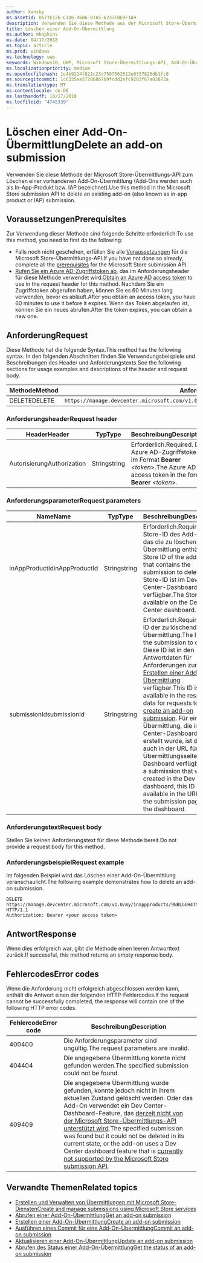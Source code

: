 ```yaml
---
author: Xansky
ms.assetid: D677E126-C3D6-46B6-87A5-6237EBEDF1A9
description: Verwenden Sie diese Methode aus der Microsoft Store-Übermittlungs-API zum Löschen einer vorhandenen Add-On-Übermittlung.
title: Löschen einer Add-On-Übermittlung
ms.author: mhopkins
ms.date: 04/17/2018
ms.topic: article
ms.prod: windows
ms.technology: uwp
keywords: Windows10, UWP, Microsoft Store-Übermittlungs-API, Add-On-Übermittlung, löschen, In-App-Produkt, IAP
ms.localizationpriority: medium
ms.openlocfilehash: 1c4b9214f821c23c7507562512e8337820db1fc0
ms.sourcegitcommit: 1c6325aa572868b789fcdd2efc9203f67a83872a
ms.translationtype: MT
ms.contentlocale: de-DE
ms.lasthandoff: 10/17/2018
ms.locfileid: "4745339"
---
```

# <a name="delete-an-add-on-submission"></a><span data-ttu-id="7245b-104">Löschen einer Add-On-Übermittlung</span><span class="sxs-lookup"><span data-stu-id="7245b-104">Delete an add-on submission</span></span>

<span data-ttu-id="7245b-105">Verwenden Sie diese Methode der Microsoft Store-Übermittlungs-API zum Löschen einer vorhandenen Add-On-Übermittlung (Add-Ons werden auch als In-App-Produkt bzw. IAP bezeichnet).</span><span class="sxs-lookup"><span data-stu-id="7245b-105">Use this method in the Microsoft Store submission API to delete an existing add-on (also known as in-app product or IAP) submission.</span></span>

## <a name="prerequisites"></a><span data-ttu-id="7245b-106">Voraussetzungen</span><span class="sxs-lookup"><span data-stu-id="7245b-106">Prerequisites</span></span>

<span data-ttu-id="7245b-107">Zur Verwendung dieser Methode sind folgende Schritte erforderlich:</span><span class="sxs-lookup"><span data-stu-id="7245b-107">To use this method, you need to first do the following:</span></span>

* <span data-ttu-id="7245b-108">Falls noch nicht geschehen, erfüllen Sie alle [Voraussetzungen](create-and-manage-submissions-using-windows-store-services.md#prerequisites) für die Microsoft Store-Übermittlungs-API.</span><span class="sxs-lookup"><span data-stu-id="7245b-108">If you have not done so already, complete all the [prerequisites](create-and-manage-submissions-using-windows-store-services.md#prerequisites) for the Microsoft Store submission API.</span></span>
* <span data-ttu-id="7245b-109">[Rufen Sie ein Azure AD-Zugriffstoken ab](create-and-manage-submissions-using-windows-store-services.md#obtain-an-azure-ad-access-token), das im Anforderungsheader für diese Methode verwendet wird.</span><span class="sxs-lookup"><span data-stu-id="7245b-109">[Obtain an Azure AD access token](create-and-manage-submissions-using-windows-store-services.md#obtain-an-azure-ad-access-token) to use in the request header for this method.</span></span> <span data-ttu-id="7245b-110">Nachdem Sie ein Zugriffstoken abgerufen haben, können Sie es 60 Minuten lang verwenden, bevor es abläuft.</span><span class="sxs-lookup"><span data-stu-id="7245b-110">After you obtain an access token, you have 60 minutes to use it before it expires.</span></span> <span data-ttu-id="7245b-111">Wenn das Token abgelaufen ist, können Sie ein neues abrufen.</span><span class="sxs-lookup"><span data-stu-id="7245b-111">After the token expires, you can obtain a new one.</span></span>

## <a name="request"></a><span data-ttu-id="7245b-112">Anforderung</span><span class="sxs-lookup"><span data-stu-id="7245b-112">Request</span></span>

<span data-ttu-id="7245b-113">Diese Methode hat die folgende Syntax.</span><span class="sxs-lookup"><span data-stu-id="7245b-113">This method has the following syntax.</span></span> <span data-ttu-id="7245b-114">In den folgenden Abschnitten finden Sie Verwendungsbeispiele und Beschreibungen des Header und Anforderungstexts.</span><span class="sxs-lookup"><span data-stu-id="7245b-114">See the following sections for usage examples and descriptions of the header and request body.</span></span>

| <span data-ttu-id="7245b-115">Methode</span><span class="sxs-lookup"><span data-stu-id="7245b-115">Method</span></span> | <span data-ttu-id="7245b-116">Anforderungs-URI</span><span class="sxs-lookup"><span data-stu-id="7245b-116">Request URI</span></span>                                                      |
|--------|------------------------------------------------------------------|
| <span data-ttu-id="7245b-117">DELETE</span><span class="sxs-lookup"><span data-stu-id="7245b-117">DELETE</span></span>    | ```https://manage.devcenter.microsoft.com/v1.0/my/inappproducts/{inAppProductId}/submissions/{submissionId}``` |


### <a name="request-header"></a><span data-ttu-id="7245b-118">Anforderungsheader</span><span class="sxs-lookup"><span data-stu-id="7245b-118">Request header</span></span>

| <span data-ttu-id="7245b-119">Header</span><span class="sxs-lookup"><span data-stu-id="7245b-119">Header</span></span>        | <span data-ttu-id="7245b-120">Typ</span><span class="sxs-lookup"><span data-stu-id="7245b-120">Type</span></span>   | <span data-ttu-id="7245b-121">Beschreibung</span><span class="sxs-lookup"><span data-stu-id="7245b-121">Description</span></span>                                                                 |
|---------------|--------|-----------------------------------------------------------------------------|
| <span data-ttu-id="7245b-122">Autorisierung</span><span class="sxs-lookup"><span data-stu-id="7245b-122">Authorization</span></span> | <span data-ttu-id="7245b-123">String</span><span class="sxs-lookup"><span data-stu-id="7245b-123">string</span></span> | <span data-ttu-id="7245b-124">Erforderlich.</span><span class="sxs-lookup"><span data-stu-id="7245b-124">Required.</span></span> <span data-ttu-id="7245b-125">Das Azure AD-Zugriffstoken im Format **Bearer** &lt;*token*&gt;.</span><span class="sxs-lookup"><span data-stu-id="7245b-125">The Azure AD access token in the form **Bearer** &lt;*token*&gt;.</span></span> |


### <a name="request-parameters"></a><span data-ttu-id="7245b-126">Anforderungsparameter</span><span class="sxs-lookup"><span data-stu-id="7245b-126">Request parameters</span></span>

| <span data-ttu-id="7245b-127">Name</span><span class="sxs-lookup"><span data-stu-id="7245b-127">Name</span></span>        | <span data-ttu-id="7245b-128">Typ</span><span class="sxs-lookup"><span data-stu-id="7245b-128">Type</span></span>   | <span data-ttu-id="7245b-129">Beschreibung</span><span class="sxs-lookup"><span data-stu-id="7245b-129">Description</span></span>                                                                 |
|---------------|--------|-----------------------------------------------------------------------------|
| <span data-ttu-id="7245b-130">inAppProductId</span><span class="sxs-lookup"><span data-stu-id="7245b-130">inAppProductId</span></span> | <span data-ttu-id="7245b-131">String</span><span class="sxs-lookup"><span data-stu-id="7245b-131">string</span></span> | <span data-ttu-id="7245b-132">Erforderlich.</span><span class="sxs-lookup"><span data-stu-id="7245b-132">Required.</span></span> <span data-ttu-id="7245b-133">Die Store-ID des Add-Ons, das die zu löschende Übermittlung enthält.</span><span class="sxs-lookup"><span data-stu-id="7245b-133">The Store ID of the add-on that contains the submission to delete.</span></span> <span data-ttu-id="7245b-134">Die Store-ID ist im Dev Center-Dashboard verfügbar.</span><span class="sxs-lookup"><span data-stu-id="7245b-134">The Store ID is available on the Dev Center dashboard.</span></span>  |
| <span data-ttu-id="7245b-135">submissionId</span><span class="sxs-lookup"><span data-stu-id="7245b-135">submissionId</span></span> | <span data-ttu-id="7245b-136">String</span><span class="sxs-lookup"><span data-stu-id="7245b-136">string</span></span> | <span data-ttu-id="7245b-137">Erforderlich.</span><span class="sxs-lookup"><span data-stu-id="7245b-137">Required.</span></span> <span data-ttu-id="7245b-138">Die ID der zu löschenden Übermittlung.</span><span class="sxs-lookup"><span data-stu-id="7245b-138">The ID of the submission to delete.</span></span> <span data-ttu-id="7245b-139">Diese ID ist in den Antwortdaten für Anforderungen zum [Erstellen einer Add-On-Übermittlung](create-an-add-on-submission.md) verfügbar.</span><span class="sxs-lookup"><span data-stu-id="7245b-139">This ID is available in the response data for requests to [create an add-on submission](create-an-add-on-submission.md).</span></span> <span data-ttu-id="7245b-140">Für eine Übermittlung, die im Dev Center-Dashboard erstellt wurde, ist diese ID auch in der URL für die Übermittlungsseite im Dashboard verfügbar.</span><span class="sxs-lookup"><span data-stu-id="7245b-140">For a submission that was created in the Dev Center dashboard, this ID is also available in the URL for the submission page in the dashboard.</span></span>  |


### <a name="request-body"></a><span data-ttu-id="7245b-141">Anforderungstext</span><span class="sxs-lookup"><span data-stu-id="7245b-141">Request body</span></span>

<span data-ttu-id="7245b-142">Stellen Sie keinen Anforderungstext für diese Methode bereit.</span><span class="sxs-lookup"><span data-stu-id="7245b-142">Do not provide a request body for this method.</span></span>


### <a name="request-example"></a><span data-ttu-id="7245b-143">Anforderungsbeispiel</span><span class="sxs-lookup"><span data-stu-id="7245b-143">Request example</span></span>

<span data-ttu-id="7245b-144">Im folgenden Beispiel wird das Löschen einer Add-On-Übermittlung veranschaulicht.</span><span class="sxs-lookup"><span data-stu-id="7245b-144">The following example demonstrates how to delete an add-on submission.</span></span>

```
DELETE https://manage.devcenter.microsoft.com/v1.0/my/inappproducts/9NBLGGH4TNMP/submissions/1152921504621230023 HTTP/1.1
Authorization: Bearer <your access token>
```

## <a name="response"></a><span data-ttu-id="7245b-145">Antwort</span><span class="sxs-lookup"><span data-stu-id="7245b-145">Response</span></span>

<span data-ttu-id="7245b-146">Wenn dies erfolgreich war, gibt die Methode einen leeren Antworttext zurück.</span><span class="sxs-lookup"><span data-stu-id="7245b-146">If successful, this method returns an empty response body.</span></span>

## <a name="error-codes"></a><span data-ttu-id="7245b-147">Fehlercodes</span><span class="sxs-lookup"><span data-stu-id="7245b-147">Error codes</span></span>

<span data-ttu-id="7245b-148">Wenn die Anforderung nicht erfolgreich abgeschlossen werden kann, enthält die Antwort einen der folgenden HTTP-Fehlercodes.</span><span class="sxs-lookup"><span data-stu-id="7245b-148">If the request cannot be successfully completed, the response will contain one of the following HTTP error codes.</span></span>

| <span data-ttu-id="7245b-149">Fehlercode</span><span class="sxs-lookup"><span data-stu-id="7245b-149">Error code</span></span> |  <span data-ttu-id="7245b-150">Beschreibung</span><span class="sxs-lookup"><span data-stu-id="7245b-150">Description</span></span>   |
|--------|------------------|
| <span data-ttu-id="7245b-151">400</span><span class="sxs-lookup"><span data-stu-id="7245b-151">400</span></span>  | <span data-ttu-id="7245b-152">Die Anforderungsparameter sind ungültig.</span><span class="sxs-lookup"><span data-stu-id="7245b-152">The request parameters are invalid.</span></span> |
| <span data-ttu-id="7245b-153">404</span><span class="sxs-lookup"><span data-stu-id="7245b-153">404</span></span>  | <span data-ttu-id="7245b-154">Die angegebene Übermittlung konnte nicht gefunden werden.</span><span class="sxs-lookup"><span data-stu-id="7245b-154">The specified submission could not be found.</span></span> |
| <span data-ttu-id="7245b-155">409</span><span class="sxs-lookup"><span data-stu-id="7245b-155">409</span></span>  | <span data-ttu-id="7245b-156">Die angegebene Übermittlung wurde gefunden, konnte jedoch nicht in ihrem aktuellen Zustand gelöscht werden. Oder das Add-On verwendet ein Dev Center-Dashboard-Feature, das [derzeit nicht von der Microsoft Store-Übermittlungs-API unterstützt wird](create-and-manage-submissions-using-windows-store-services.md#not_supported).</span><span class="sxs-lookup"><span data-stu-id="7245b-156">The specified submission was found but it could not be deleted in its current state, or the add-on uses a Dev Center dashboard feature that is [currently not supported by the Microsoft Store submission API](create-and-manage-submissions-using-windows-store-services.md#not_supported).</span></span> |


## <a name="related-topics"></a><span data-ttu-id="7245b-157">Verwandte Themen</span><span class="sxs-lookup"><span data-stu-id="7245b-157">Related topics</span></span>

* [<span data-ttu-id="7245b-158">Erstellen und Verwalten von Übermittlungen mit Microsoft Store-Diensten</span><span class="sxs-lookup"><span data-stu-id="7245b-158">Create and manage submissions using Microsoft Store services</span></span>](create-and-manage-submissions-using-windows-store-services.md)
* [<span data-ttu-id="7245b-159">Abrufen einer Add-On-Übermittlung</span><span class="sxs-lookup"><span data-stu-id="7245b-159">Get an add-on submission</span></span>](get-an-add-on-submission.md)
* [<span data-ttu-id="7245b-160">Erstellen einer Add-On-Übermittlung</span><span class="sxs-lookup"><span data-stu-id="7245b-160">Create an add-on submission</span></span>](create-an-add-on-submission.md)
* [<span data-ttu-id="7245b-161">Ausführen eines Commit für eine Add-On-Übermittlung</span><span class="sxs-lookup"><span data-stu-id="7245b-161">Commit an add-on submission</span></span>](commit-an-add-on-submission.md)
* [<span data-ttu-id="7245b-162">Aktualisieren einer Add-On-Übermittlung</span><span class="sxs-lookup"><span data-stu-id="7245b-162">Update an add-on submission</span></span>](update-an-add-on-submission.md)
* [<span data-ttu-id="7245b-163">Abrufen des Status einer Add-On-Übermittlung</span><span class="sxs-lookup"><span data-stu-id="7245b-163">Get the status of an add-on submission</span></span>](get-status-for-an-add-on-submission.md)
